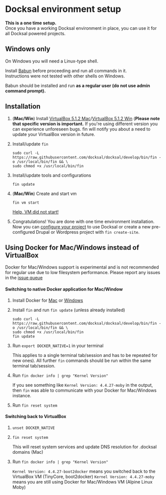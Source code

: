 # Docksal environment setup

**This is a one time setup.**  
Once you have a working Docksal environment in place, you can use it for all Docksal powered projects.

## Windows only

On Windows you will need a Linux-type shell.

Install [Babun](http://babun.github.io/) before proceeding and run all commands in it.  
Instructions were not tested with other shells on Windows.

Babun should be installed and run **as a regular user (do not use admin command prompt).**

## Installation

1. (**Mac/Win**) Install [VirtualBox 5.1.2 Mac](http://download.virtualbox.org/virtualbox/5.1.2/VirtualBox-5.1.2-108956-OSX.dmg)/[VirtualBox 5.1.2 Win](http://download.virtualbox.org/virtualbox/5.1.2/VirtualBox-5.1.2-108956-Win.exe) (**Please note that specific version is important.** If you're using different version you can experience unforeseen bugs. fin will notify you about a need to update your VirtualBox version in future.
2. Install/update `fin`

    ```
    sudo curl -L https://raw.githubusercontent.com/docksal/docksal/develop/bin/fin -o /usr/local/bin/fin && \
    sudo chmod +x /usr/local/bin/fin
    ```

3. Install/update tools and configurations

    ```
    fin update
    ```
4. (**Mac/Win**) Create and start vm

    ```
    fin vm start
    ```

    [Help, VM did not start!](/docs/troubleshooting.md#failed-creating-docksal-virtual-machine)

5. Congratulations! You are done with one time environment installation. Now you can [configure your project](/docs/project-setup.md) to use Docksal or create a new pre-configured Drupal or Wordpress project with `fin create-site`.

## Using Docker for Mac/Windows instead of VirtualBox

Docker for Mac/Windows support is experimental and is not recommended for regular use due to low filesystem performance. Please report any issues in the [issue queue](https://github.com/docksal/docksal/issues)

#### Switching to native Docker application for Mac/Window

1. Install Docker for [Mac](https://docs.docker.com/docker-for-mac) or [Windows](https://docs.docker.com/docker-for-windows)  
2. Install `fin` and run `fin update` (unless already installed)

    ```
    sudo curl -L https://raw.githubusercontent.com/docksal/docksal/develop/bin/fin -o /usr/local/bin/fin && \
    sudo chmod +x /usr/local/bin/fin
    fin update
    ```

3. Run `export DOCKER_NATIVE=1` in your terminal

    This applies to a single terminal tab/session and has to be repeated for new ones).
    All further `fin` commands should be run within the same terminal tab/session. 

4. Run `fin docker info | grep "Kernel Version"`

    If you see something like `Kernel Version: 4.4.27-moby` in the output, 
    then `fin` was able to communicate with your Docker for Mac/Windows instance.

5. Run `fin reset system` 

#### Switching back to VirtualBox

1. `unset DOCKER_NATIVE`
2. `fin reset system`

    This will reset system services and update DNS resolution for .docksal domains (Mac)

3. Run `fin docker info | grep "Kernel Version"`

    `Kernel Version: 4.4.27-boot2docker` means you switched back to the VirtualBox VM (TinyCore, boot2docker)
    `Kernel Version: 4.4.27-moby` means you are still using Docker for Mac/Windows VM (Alpine Linux Moby)
